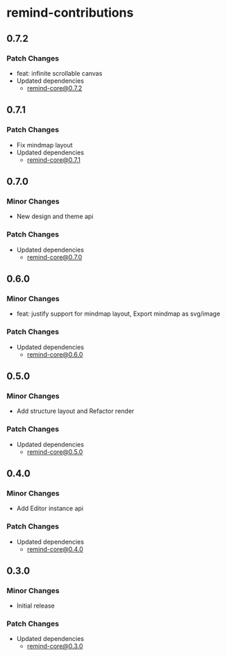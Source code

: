 # remind-contributions

## 0.7.2

### Patch Changes

- feat: infinite scrollable canvas
- Updated dependencies
  - remind-core@0.7.2

## 0.7.1

### Patch Changes

- Fix mindmap layout
- Updated dependencies
  - remind-core@0.7.1

## 0.7.0

### Minor Changes

- New design and theme api

### Patch Changes

- Updated dependencies
  - remind-core@0.7.0

## 0.6.0

### Minor Changes

- feat: justify support for mindmap layout, Export mindmap as svg/image

### Patch Changes

- Updated dependencies
  - remind-core@0.6.0

## 0.5.0

### Minor Changes

- Add structure layout and Refactor render

### Patch Changes

- Updated dependencies
  - remind-core@0.5.0

## 0.4.0

### Minor Changes

- Add Editor instance api

### Patch Changes

- Updated dependencies
  - remind-core@0.4.0

## 0.3.0

### Minor Changes

- Initial release

### Patch Changes

- Updated dependencies
  - remind-core@0.3.0
